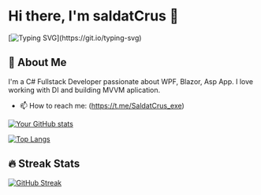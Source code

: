 # Hi there, I'm saldatCrus 🦊

[![Typing SVG](https://readme-typing-svg.herokuapp.com?font=Fira+Code&pause=1000&color=1DA1F2&width=435&lines=Full+Stack+Developer;Closed+Source+Contributor;Team+Lead;)](https://git.io/typing-svg)

## 🚀 About Me

I'm a С# Fullstack Developer passionate about WPF, Blazor, Asp App. I love working with DI and building MVVM aplication.

- 📫 How to reach me: (https://t.me/SaldatCrus_exe)

[![Your GitHub stats](https://github-readme-stats.vercel.app/api?username=saldatCrus&show_icons=true&theme=radical)](https://github.com/saldatCrus)

[![Top Langs](https://github-readme-stats.vercel.app/api/top-langs/?username=saldatCrus&layout=compact&theme=radical)](https://github.com/saldatCrus)

## 🔥 Streak Stats
[![GitHub Streak](https://streak-stats.demolab.com?user=saldatCrus)](https://git.io/streak-stats)
